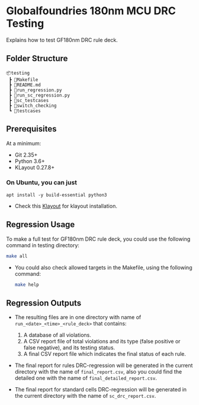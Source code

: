 # Globalfoundries 180nm MCU DRC Testing

Explains how to test GF180nm DRC rule deck.

## Folder Structure

```text
📦testing
 ┣ 📜Makefile
 ┣ 📜README.md
 ┣ 📜run_regression.py
 ┣ 📜run_sc_regression.py
 ┣ 📜sc_testcases
 ┣ 📜switch_checking
 ┗ 📜testcases
 ```

## Prerequisites

At a minimum:

- Git 2.35+
- Python 3.6+
- KLayout 0.27.8+

### On Ubuntu, you can just

`apt install -y build-essential python3`

- Check this [Klayout](https://www.klayout.de/) for klayout installation.

## Regression Usage

To make a full test for GF180nm DRC rule deck, you could use the following command in testing directory:

```bash
make all
```

- You could also check allowed targets in the Makefile, using the following command:

    ```bash
    make help
    ```

## **Regression Outputs**

- The resulting files are in one directory with name of `run_<date>_<time>_<rule_deck>` that contains:

    1. A database of all violations.
    2. A CSV report file of total violations and its type (false positive or false negative), and its testing status.
    3. A final CSV report file which indicates the final status of each rule.

- The final report for rules DRC-regression will be generated in the current directory with the name of  `final_report.csv`, also you could find the detailed one with the name of `final_detailed_report.csv`.

- The final report for standard cells DRC-regression will be generated in the current directory with the name of `sc_drc_report.csv`.
